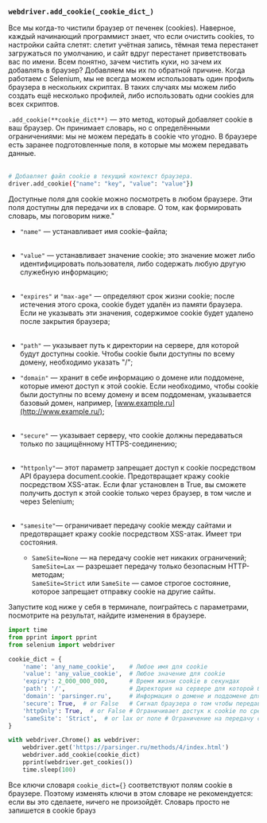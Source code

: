 
### `webdriver.add_cookie(_cookie_dict_)`

Все мы когда-то чистили браузер от печенек (cookies). Наверное, каждый начинающий программист знает, что если очистить cookies, то настройки сайта слетят: слетит учётная запись, тёмная тема перестанет загружаться по умолчанию, и сайт вдруг перестанет приветствовать вас по имени. Всем понятно, зачем чистить куки, но зачем их добавлять в браузер? Добавляем мы их по обратной причине. Когда работаем с Selenium, мы не всегда можем использовать один профиль браузера в нескольких скриптах. В таких случаях мы можем либо создать ещё несколько профилей, либо использовать одни cookies для всех скриптов.

`.add_cookie(**cookie_dict**)` — это метод, который добавляет cookie в ваш браузер. Он принимает словарь, но с определёнными ограничениями: мы не можем передать в cookie что угодно. В браузере есть заранее подготовленные поля, в которые мы можем передавать данные.  
 

```bash
# Добавляет файл cookie в текущий контекст браузера.
driver.add_cookie({"name": "key", "value": "value"})
```

Доступные поля для cookie можно посмотреть в любом браузере. Эти поля доступны для передачи их в словаре. О том, как формировать словарь, мы поговорим ниже."

- `"name"` — устанавливает имя cookie-файла;  
     
- `"value"` — устанавливает значение cookie; это значение может либо идентифицировать пользователя, либо содержать любую другую служебную информацию;  
     
- `"expires"` и `"max-age"` — определяют срок жизни cookie; после истечения этого срока, cookie будет удалён из памяти браузера. Если не указывать эти значения, содержимое cookie будет удалено после закрытия браузера;  
     
- `"path"` — указывает путь к директории на сервере, для которой будут доступны cookie. Чтобы cookie были доступны по всему домену, необходимо указать "/";

- `"domain"` — хранит в себе информацию о домене или поддомене, которые имеют доступ к этой cookie. Если необходимо, чтобы cookie были доступны по всему домену и всем поддоменам, указывается базовый домен, например, [www.example.ru](http://www.example.ru/);  
     
- `"secure"` — указывает серверу, что cookie должны передаваться только по защищённому HTTPS-соединению;  
     
- `"httponly"`— этот параметр запрещает доступ к cookie посредством API браузера document.cookie. Предотвращает кражу cookie посредством XSS-атак. Если флаг установлен в True, вы сможете получить доступ к этой cookie только через браузер, в том числе и через Selenium;  
     
- `"samesite"`— ограничивает передачу cookie между сайтами и предотвращает кражу cookie посредством XSS-атак. Имеет три состояния.
    - `SameSite=None` — на передачу cookie нет никаких ограничений;  
        `SameSite=Lax` — разрешает передачу только безопасным HTTP-методам;  
        `SameSite=Strict` или `SameSite` — самое строгое состояние, которое запрещает отправку cookie на другие сайты.

Запустите код ниже у себя в терминале, поиграйтесь с параметрами,  посмотрите на результат, найдите изменения в браузере.

```python
import time
from pprint import pprint
from selenium import webdriver

cookie_dict = {
    'name': 'any_name_cookie',    # Любое имя для cookie
    'value': 'any_value_cookie',  # Любое значение для cookie
    'expiry': 2_000_000_000,      # Время жизни cookie в секундах
    'path': '/',                  # Директория на сервере для которой будут доступны cookie
    'domain': 'parsinger.ru',     # Информация о домене и поддомене для которых доступны cookie
    'secure': True,  # or False   # Сигнал браузера о том чтобы передавать cookie только по защищённому HTTPS
    'httpOnly': True,  # or False # Ограничивает достук к cookie по средствам API
    'sameSite': 'Strict',  # or lax or none # Ограничение на передачу cookie между сайтами
}

with webdriver.Chrome() as webdriver:
    webdriver.get('https://parsinger.ru/methods/4/index.html')
    webdriver.add_cookie(cookie_dict)
    pprint(webdriver.get_cookies())
    time.sleep(100)
```

Все ключи словаря `cookie_dict={}` соответствуют полям cookie в браузере. Поэтому изменять ключи в этом словаре не рекомендуется: если вы это сделаете, ничего не произойдёт. Словарь просто не запишется в cookie брауз